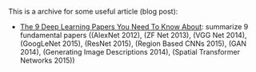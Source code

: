 This is a archive for some useful article (blog post):

* [The 9 Deep Learning Papers You Need To Know About](https://opendatascience.com/blog/the-9-deep-learning-papers-you-need-to-know-about-understanding-cnns-part-3/): summarize 9 fundamental papers ((AlexNet 2012), (ZF Net 2013), (VGG Net 2014), (GoogLeNet 2015), (ResNet 2015), (Region Based CNNs 2015), (GAN 2014), (Generating Image Descriptions 2014), (Spatial Transformer Networks 2015))

